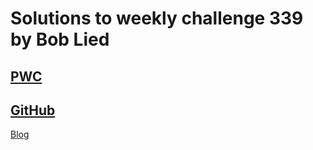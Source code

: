 # Solutions to weekly challenge 339 by Bob Lied

## [PWC](https://perlweeklychallenge.org/blog/perl-weekly-challenge-339/)
## [GitHub](https://github.com/boblied/perlweeklychallenge-club/tree/master/challenge-339/bob-lied)
[Blog](https://dev.to/boblied/pwc-339-max-diff-sorting-for-the-win-43c8)
